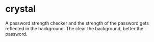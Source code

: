 # crystal
A password strength checker and the strength of the password gets reflected in the background. The clear the background, better the password.
